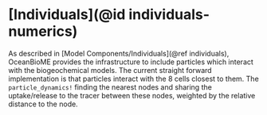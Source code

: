 # [Individuals](@id individuals-numerics)
As described in [Model Components/Individuals](@ref individuals), OceanBioME provides the infrastructure to include particles which interact with the biogeochemical models. The current straight forward implementation is that particles interact with the 8 cells closest to them. The `particle_dynamics!` finding the nearest nodes and sharing the uptake/release to the tracer between these nodes, weighted by the relative distance to the node.